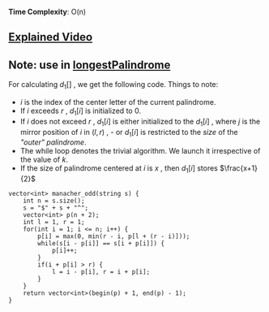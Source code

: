 **Time Complexity**: O(n)
## [Explained Video](https://www.youtube.com/watch?v=V-sEwsca1ak)
## Note: use in [longestPalindrome](../../string/longestPalindrome.py)

For calculating $d_{1}[]$ , we get the following code. Things to note:

- *i* is the index of the center letter of the current palindrome.
- If *i* exceeds *r* , $d_{1}[i]$ is initialized to 0.
- If *i* does not exceed *r* , $d_{1}[i]$  is either initialized to the $d_{1}[i]$ , where *j* is the mirror position of *i* in $(l,r)$ , - or $d_{1}[i]$ is restricted to the *size* of the *"outer" palindrome*.
- The while loop denotes the trivial algorithm. We launch it irrespective of the value of *k*.
- If the size of palindrome centered at *i* is *x* , then $d_{1}[i]$ stores $\frac{x+1}{2}$ 
 
```
vector<int> manacher_odd(string s) {
    int n = s.size();
    s = "$" + s + "^";
    vector<int> p(n + 2);
    int l = 1, r = 1;
    for(int i = 1; i <= n; i++) {
        p[i] = max(0, min(r - i, p[l + (r - i)]));
        while(s[i - p[i]] == s[i + p[i]]) {
            p[i]++;
        }
        if(i + p[i] > r) {
            l = i - p[i], r = i + p[i];
        }
    }
    return vector<int>(begin(p) + 1, end(p) - 1);
}
```